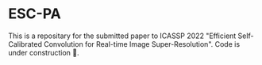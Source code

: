 # ESC-PA

This is a repositary for the submitted paper to ICASSP 2022 "Efficient Self-Calibrated Convolution for Real-time Image Super-Resolution". Code is under construction 🔨. 

